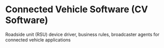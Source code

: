 # Connected Vehicle Software (CV Software)

Roadside unit (RSU) device driver, business rules, broadcaster agents for connected vehicle applications 